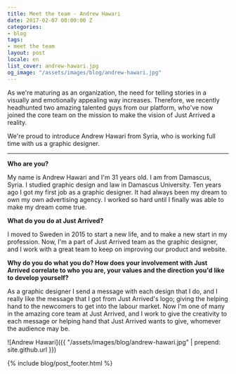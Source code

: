 ```yaml
---
title: Meet the team - Andrew Hawari
date: 2017-02-07 00:00:00 Z
categories:
- blog
tags:
- meet the team
layout: post
locale: en
list_cover: andrew-hawari.jpg
og_image: "/assets/images/blog/andrew-hawari.jpg"
---
```


As we're maturing as an organization, the need for telling stories in a visually and emotionally appealing way increases. Therefore, we recently headhunted two amazing talented guys from our platform, who've now joined the core team on the mission to make the vision of Just Arrived a reality. &zwnj;&zwnj;&zwnj;&zwnj;&zwnj;

We're proud to introduce Andrew Hawari from Syria, who is working full time with us a graphic designer.

---

__Who are you?__

My name is Andrew Hawari and I'm 31 years old. I am from Damascus, Syria. I studied graphic design and law in Damascus University. Ten years ago I got my first job as a graphic designer. It had always been my dream to own my own advertising agency. I worked so hard until I finally was able to make my dream come true.

__What do you do at Just Arrived?__

I moved to Sweden in 2015 to start a new life, and to make a new start in my profession. Now, I'm a part of Just Arrived team as the graphic designer, and I work with a great team to keep on improving our product and website.

__Why do you do what you do? How does your involvement with Just Arrived correlate to who you are, your values and the direction you'd like to develop yourself?__

As a graphic designer I send a message with each design that I do, and I really like the message that I got from Just Arrived's logo; giving the helping hand to the newcomers to get into the labour market. Now I'm one of many in the amazing core team at Just Arrived, and I work to give the creativity to each message or helping hand that Just Arrived wants to give, whomever the audience may be.

![Andrew Hawari]({{ "/assets/images/blog/andrew-hawari.jpg" | prepend: site.github.url }})

{% include blog/post_footer.html %}

